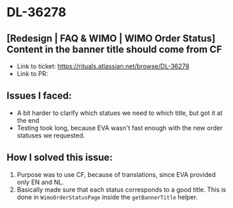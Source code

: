 # DL-36278

## [Redesign | FAQ & WIMO | WIMO Order Status] Content in the banner title should come from CF

- Link to ticket: https://rituals.atlassian.net/browse/DL-36278
- Link to PR: 


## Issues I faced: 

- A bit harder to clarify which statues we need to which title, but got it at the end
- Testing took long, because EVA wasn't fast enough with the new order statuses we requested.

## How I solved this issue:

1. Purpose was to use CF, because of translations, since EVA provided only EN and NL. 
2. Basically made sure that each status corresponds to a good title. This is done in `WimoOrderStatusPage` inside the `getBannerTitle` helper.